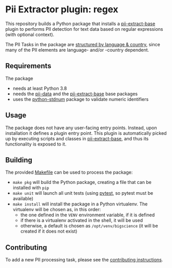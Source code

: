 # Pii Extractor plugin: regex

This repository builds a Python package that installs a [pii-extract-base]
plugin to performs PII detection for text data based on regular expressions
(with optional context).

The PII Tasks in the package are [structured by language & country], since many
of the PII elements are language- and/or -country dependent.


## Requirements

The package
 * needs at least Python 3.8
 * needs the [pii-data] and the [pii-extract-base] base packages
 * uses the [python-stdnum] package to validate numeric identifiers


## Usage

The package does not have any user-facing entry points. Instead, upon
installation it defines a plugin entry point. This plugin is automatically
picked up by executing scripts and classes in [pii-extract-base], and thus its
functionality is exposed to it.


## Building

The provided [Makefile] can be used to process the package:
 * `make pkg` will build the Python package, creating a file that can be
   installed with `pip`
 * `make unit` will launch all unit tests (using [pytest], so pytest must be
   available)
 * `make install` will install the package in a Python virtualenv. The
   virtualenv will be chosen as, in this order:
     - the one defined in the `VENV` environment variable, if it is defined
     - if there is a virtualenv activated in the shell, it will be used
     - otherwise, a default is chosen as `/opt/venv/bigscience` (it will be
       created if it does not exist)


## Contributing

To add a new PII processing task, please see the [contributing instructions].


[pii-data]: https://github.com/piisa/pii-data
[pii-extract-base]: https://github.com/piisa/pii-extract-base
[structured by language & country]: src/pii_extract_plg_regex/modules
[python-stdnum]: https://github.com/arthurdejong/python-stdnum
[Makefile]: Makefile
[pytest]: https://docs.pytest.org
[contributing instructions]: doc/contributing.md
